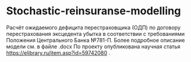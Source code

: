 # Stochastic-reinsuranse-modelling
Расчёт ожидаемого дефицита перестраховщика (ОДП) по договору перестрахования эксцедента убытка в соответствии с требованиями Положения Центрального Банка №781-П.
Более подробное описание модели см. в файле .docx
По проекту опубликована научная статья https://elibrary.ru/item.asp?id=59742080 .
